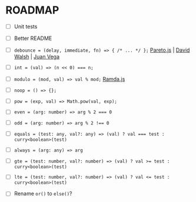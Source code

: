 # ROADMAP

- [ ] Unit tests

- [ ] Better README

- [ ] `debounce = (delay, immediate, fn) => { /* ... */ };` [Pareto.js](https://github.com/concretesolutions/pareto.js/#debounce) | [David Walsh](https://davidwalsh.name/javascript-debounce-function) | [Juan Vega](https://www.freecodecamp.org/news/debounce-explained-how-to-make-your-javascript-wait-for-your-user-to-finish-typing-2/)

- [ ] `int = (val) => (n << 0) === n;`

- [ ] `modulo = (mod, val) => val % mod;` [Ramda.js](https://ramdajs.com/docs/#modulo)

- [ ] `noop = () => {};`

- [ ] `pow = (exp, val) => Math.pow(val, exp);`

- [ ] `even = (arg: number) => arg % 2 === 0`

- [ ] `odd = (arg: number) => arg % 2 !== 0`

- [ ] `equals = (test: any, val?: any) => (val) ? val === test : curry<boolean>(test)`

- [ ] `always = (arg: any) => arg`

- [ ] `gte = (test: number, val?: number) => (val) ? val >= test : curry<boolean>(test)`

- [ ] `lte = (test: number, val?: number) => (val) ? val <= test : curry<boolean>(test)`

- [ ] Rename `or()` to `else()`?
